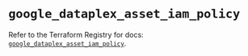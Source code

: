 # `google_dataplex_asset_iam_policy`

Refer to the Terraform Registry for docs: [`google_dataplex_asset_iam_policy`](https://registry.terraform.io/providers/hashicorp/google/5.30.0/docs/resources/dataplex_asset_iam_policy).
